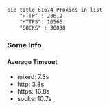 
```mermaid
pie title 61674 Proxies in list
    "HTTP" : 28612
    "HTTPS": 10566
    "SOCKS" : 30838
```

### Some Info
#### Average Timeout

- mixed: 7.3s
- http: 3.8s
- https: 16.0s
- socks: 10.7s